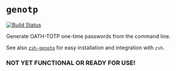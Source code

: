 # `genotp`

[![Build Status](https://travis-ci.com/daveio/genotp.svg?branch=master)](https://travis-ci.com/daveio/genotp)

Generate OATH-TOTP one-time passwords from the command line.

See also [`zsh-genotp`][link-zsh-genotp] for easy installation and integration with `zsh`. 

### NOT YET FUNCTIONAL OR READY FOR USE!

[link-zsh-genotp]: https://github.com/daveio/zsh-genotp
